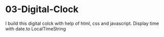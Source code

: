 # 03-Digital-Clock
I build this digital colck with help of html, css and javascript.
Display time with date.to LocalTimeString
